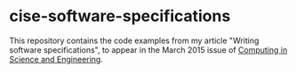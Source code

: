 cise-software-specifications
============================

This repository contains the code examples from my article "Writing
software specifications", to appear in the March 2015 issue of
[Computing in Science and Engineering](http://cisemagazine.org/).

